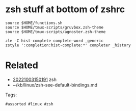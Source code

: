 # zsh stuff at bottom of zshrc
```
source $HOME/functions.sh
source $HOME/tmux-scripts/gruvbox.zsh-theme
source $HOME/tmux-scripts/agnoster.zsh-theme

zle -C hist-complete complete-word _generic
zstyle ':completion:hist-complete:*' completer _history
```
# Related

- [20221003150191](/zet/20221003150191/README.md) zsh
- ~/kb/linux/zsh-see-default-bindings.md

Tags:

    #assorted #linux #zsh
